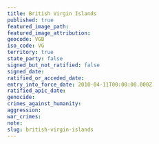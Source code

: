 ```yaml
---
title: British Virgin Islands
published: true
featured_image_path:
featured_image_attribution:
geocode: VGB
iso_code: VG
territory: true
state_party: false
signed_but_not_ratified: false
signed_date:
ratified_or_acceded_date:
entry_into_force_date: 2010-04-11T00:00:00.000Z
ratified_apic_date:
genocide:
crimes_against_humanity:
aggression:
war_crimes:
note:
slug: british-virgin-islands
---
```



